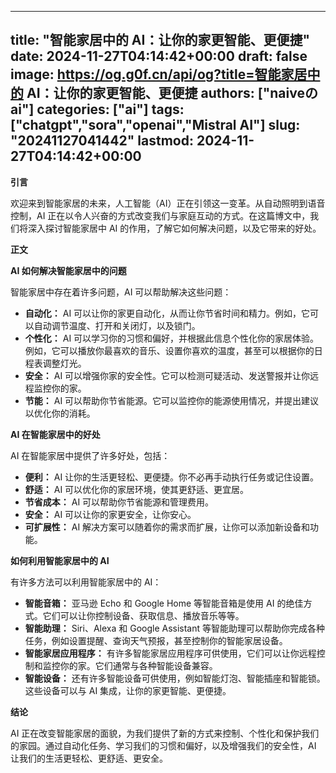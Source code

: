 
---
title: "智能家居中的 AI：让你的家更智能、更便捷"
date: 2024-11-27T04:14:42+00:00
draft: false
image: https://og.g0f.cn/api/og?title=智能家居中的 AI：让你的家更智能、更便捷
authors: ["naiveのai"]
categories: ["ai"]
tags: ["chatgpt","sora","openai","Mistral AI"]
slug: "20241127041442"
lastmod: 2024-11-27T04:14:42+00:00
---
**引言**

欢迎来到智能家居的未来，人工智能（AI）正在引领这一变革。从自动照明到语音控制，AI 正在以令人兴奋的方式改变我们与家庭互动的方式。在这篇博文中，我们将深入探讨智能家居中 AI 的作用，了解它如何解决问题，以及它带来的好处。

**正文**

**AI 如何解决智能家居中的问题**

智能家居中存在着许多问题，AI 可以帮助解决这些问题：

- **自动化：** AI 可以让你的家更自动化，从而让你节省时间和精力。例如，它可以自动调节温度、打开和关闭灯，以及锁门。
- **个性化：** AI 可以学习你的习惯和偏好，并根据此信息个性化你的家居体验。例如，它可以播放你最喜欢的音乐、设置你喜欢的温度，甚至可以根据你的日程表调整灯光。
- **安全：** AI 可以增强你家的安全性。它可以检测可疑活动、发送警报并让你远程监控你的家。
- **节能：** AI 可以帮助你节省能源。它可以监控你的能源使用情况，并提出建议以优化你的消耗。

**AI 在智能家居中的好处**

AI 在智能家居中提供了许多好处，包括：

- **便利：** AI 让你的生活更轻松、更便捷。你不必再手动执行任务或记住设置。
- **舒适：** AI 可以优化你的家居环境，使其更舒适、更宜居。
- **节省成本：** AI 可以帮助你节省能源和管理费用。
- **安全：** AI 可以让你的家更安全，让你安心。
- **可扩展性：** AI 解决方案可以随着你的需求而扩展，让你可以添加新设备和功能。

**如何利用智能家居中的 AI**

有许多方法可以利用智能家居中的 AI：

- **智能音箱：** 亚马逊 Echo 和 Google Home 等智能音箱是使用 AI 的绝佳方式。它们可以让你控制设备、获取信息、播放音乐等等。
- **智能助理：** Siri、Alexa 和 Google Assistant 等智能助理可以帮助你完成各种任务，例如设置提醒、查询天气预报，甚至控制你的智能家居设备。
- **智能家居应用程序：** 有许多智能家居应用程序可供使用，它们可以让你远程控制和监控你的家。它们通常与各种智能设备兼容。
- **智能设备：** 还有许多智能设备可供使用，例如智能灯泡、智能插座和智能锁。这些设备可以与 AI 集成，让你的家更智能、更便捷。

**结论**

AI 正在改变智能家居的面貌，为我们提供了新的方式来控制、个性化和保护我们的家园。通过自动化任务、学习我们的习惯和偏好，以及增强我们的安全性，AI 让我们的生活更轻松、更舒适、更安全。